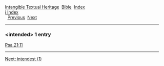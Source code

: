 [Intangible Textual Heritage](../../index)  [Bible](../index) 
[Index](index)   
[i Index](_i_)  
  [Previous](c05882)  [Next](c05884) 

------------------------------------------------------------------------

### &lt;intended&gt; 1 entry

[Psa 21:11](../kjv/psa021.htm#011)  

------------------------------------------------------------------------

[Next: intendest (1)](c05884)
